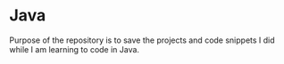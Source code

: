 # Java

 Purpose of the repository is to save the projects and code snippets I did while I am learning to code in Java.
